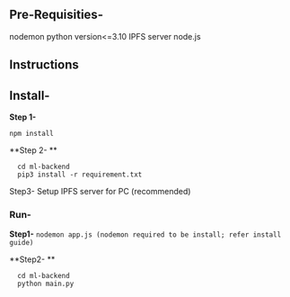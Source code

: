 ## Pre-Requisities-
nodemon
python version<=3.10
IPFS server
node.js

## Instructions

## Install-
**Step 1-** 
```
npm install
```

**Step 2- **
```
  cd ml-backend
  pip3 install -r requirement.txt
```

Step3- 
  Setup IPFS server for PC (recommended)

### Run- 
**Step1-** 
```nodemon app.js (nodemon required to be install; refer install guide)```

**Step2- **
```
  cd ml-backend
  python main.py
```
